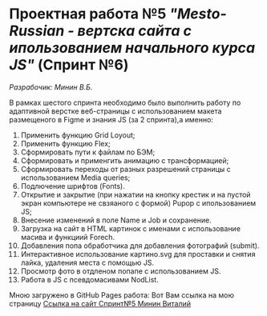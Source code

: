 # Проектная работа №5 _"Mesto-Russian - вертска сайта с ипользованием начального курса JS"_ (Спринт №6)  
*Разрабочик: Минин В.Б.*

В рамках шестого спринта необходимо было выполнить работу по   
адаптивной верстке веб-страницы с использованием макета размещеного в Figme и знания JS (за 2 спринта),а именно:  

1. Применить функцию Grid Loyout;  
2. Применить функцию Flex;  
3. Сформировать пути к файлам по БЭМ;  
4. Сформировать и применгить анимацию с трансформацией;
5. Сформировать переходы от разных разрешений страницы с использованием Media queries;
6. Подлючение шрифтов (Fonts).
7. Открытие и закрытие (при нажатии на кнопку крестик и на пустой экран компьютере не свзяаного с формой) Pupop с ипользованием JS;
8. Внесение изменений в поле Name и Job и сохранение.
9. Загрузка на сайт в HTML картинок с именами с использование масива и функциий Forech.
10. Добавления попа обработчика для добавления фотографий (submit).
11. Интерактивное использование картино.svg для проставки и снятия лайка, удаления места с помощью JS.
12. Просмотр фото в отдленом попапе с использованием JS.
13. Работа в JS с псевдомасивами NodList.

Мною загружено в GitHub Pages работа: Вот Вам ссылка на мою страницу [Ссылка на сайт Спринт№5 Минин Виталий](https://mininvitaliy.github.io/mesto/)